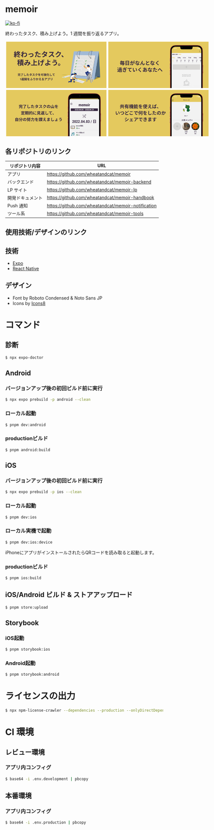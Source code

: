 # memoir

[![ko-fi](https://ko-fi.com/img/githubbutton_sm.svg)](https://ko-fi.com/K3K5E9FLI)

終わったタスク、積み上げよう。1 週間を振り返るアプリ。

<div style="display:flex">
    <img src="./doc/001.jpg" width="320" style="padding:3px"/>
    <img src="./doc/002.jpg" width="320" style="padding:3px"/>
</div>
<div style="display:flex">
    <img src="./doc/003.jpg" width="320" style="padding:3px"/>
    <img src="./doc/004.jpg" width="320" style="padding:3px"/>
</div>

## 各リポジトリのリンク

| リポジトリ内容   | URL                                                |
| ---------------- | -------------------------------------------------- |
| アプリ           | https://github.com/wheatandcat/memoir              |
| バックエンド     | https://github.com/wheatandcat/memoir-backend      |
| LP サイト        | https://github.com/wheatandcat/memoir-lp           |
| 開発ドキュメント | https://github.com/wheatandcat/memoir-handbook     |
| Push 通知        | https://github.com/wheatandcat/memoir-notification |
| ツール系         | https://github.com/wheatandcat/memoir-tools        |

## 使用技術/デザインのリンク

## 技術

- [Expo](https://expo.io/)
- [React Native](https://reactnative.dev/)

## デザイン

- Font by Roboto Condensed & Noto Sans JP
- Icons by [Icons8](https://icons8.jp/)

# コマンド

## 診断

```bash
$ npx expo-doctor
```


## Android

### バージョンアップ後の初回ビルド前に実行

```bash
$ npx expo prebuild -p android --clean
```


### ローカル起動

```bash
$ pnpm dev:android
```

### productionビルド

```bash
$ pnpm android:build
```

## iOS

### バージョンアップ後の初回ビルド前に実行

```bash
$ npx expo prebuild -p ios --clean
```

### ローカル起動

```bash
$ pnpm dev:ios
```

### ローカル実機で起動

```bash
$ pnpm dev:ios:device
```

iPhoneにアプリがインストールされたらQRコードを読み取ると起動します。

### productionビルド

```bash
$ pnpm ios:build
```

## iOS/Android ビルド & ストアアップロード


```bash
$ pnpm store:upload
```

## Storybook

### iOS起動

```bash
$ pnpm storybook:ios
```

### Android起動

```bash
$ pnpm storybook:android
```


# ライセンスの出力

```bash
$ npx npm-license-crawler --dependencies --production --onlyDirectDependencies --omitVersion --json ./src/licenses.json
```

# CI 環境

## レビュー環境

### アプリ内コンフィグ

```bash
$ base64 -i .env.development | pbcopy
```

## 本番環境

### アプリ内コンフィグ

```bash
$ base64 -i .env.production | pbcopy
```
